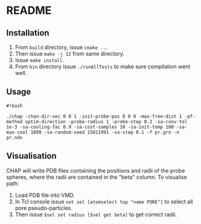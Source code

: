 # README #

## Installation ##

1. From `build` directory, issue `cmake ..`.
2. Then issue `make -j 12` from same directory.
3. Issue `make install`.
4. From `bin` directory issue `./runAllTests` to make sure compilation went well.


## Usage ##


```
#!bash

./chap -chan-dir-vec 0 0 1 -init-probe-pos 0 0 0 -max-free-dist 1 -pf-method optim-direction -probe-radius 1 -probe-step 0.2 -sa-conv-tol 1e-3 -sa-cooling-fac 0.9 -sa-cost-samples 10 -sa-init-temp 100 -sa-max-cool 1000 -sa-random-seed 15011991 -sa-step 0.1 -f pr.gro -n pr.ndx
```

## Visualisation ##

CHAP will write PDB files containing the positions and radii of the probe spheres, where the radii are contained in the "beta" column. To visualise path:

1. Load PDB file into VMD.
2. In Tcl console issue `set sel [atomselect top "name PORE"]` to select all pore pseudo-particles.
3. Then issue `$sel set radius [$sel get beta]` to get correct radii.